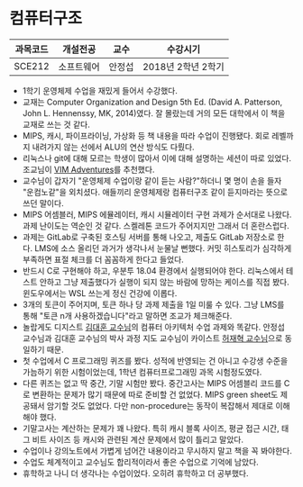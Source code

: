 # 컴퓨터구조

과목코드 | 개설전공 | 교수 | 수강시기 |
--------|---------|--------|---------|
SCE212 | 소프트웨어 | 안정섭 | 2018년 2학년 2학기 |

* 1학기 운영체제 수업을 재밌게 들어서 수강했다.
* 교재는 Computer Organization and Design 5th Ed. (David A. Patterson, John L. Hennenssy, MK, 2014)였다. 잘 몰랐는데 거의 모든 대학에서 이 책을 교재로 쓰는 것 같다.
* MIPS, 캐시, 파이프라이닝, 가상화 등 책 내용을 따라 수업이 진행됐다. 회로 레벨까지 내려가지 않는 선에서 ALU의 연산 방식도 다뤘다.
* 리눅스나 git에 대해 모르는 학생이 많아서 이에 대해 설명하는 세션이 따로 있었다. 조교님이 [VIM Adventures](https://vim-adventures.com/)를 추천했다.
* 교수님이 갑자기 "운영체제 수업이랑 같이 듣는 사람?"하더니 몇 명이 손을 들자 "운컴노같"을 외치셨다. 애들끼리 운영체제랑 컴퓨터구조 같이 듣지마라는 뜻으로 쓰던 말이다.
* MIPS 어셈블러, MIPS 에뮬레이터, 캐시 시뮬레이터 구현 과제가 순서대로 나왔다. 과제 난이도는 역순인 것 같다. 스켈레톤 코드가 주어지지만 그래서 더 혼란스럽다.
* 과제는 GitLab로 구축된 호스팅 서버를 통해 나오고, 제출도 GitLab 저장소로 한다. LMS에 소스 올리던 과거가 생각나서 눈물날 뻔했다. 커밋 히스토리가 심각하게 부족하면 표절 체크를 더 꼼꼼하게 한다고 들었다.
* 반드시 C로 구현해야 하고, 우분투 18.04 환경에서 실행되어야 한다. 리눅스에서 테스트 안하고 그냥 제출했다가 실행이 되지 않는 바람에 망하는 케이스를 직접 봤다. 윈도우에서는 WSL 쓰는게 정신 건강에 이롭다.
* 3개의 토큰이 주어지며, 토큰 하나 당 과제 제출을 1일 미룰 수 있다. 그냥 LMS를 통해 "토큰 n개 사용하겠습니다"라고 말하면 조교가 체크해준다.
* 놀랍게도 디지스트 [김대훈 교수님](https://sites.google.com/site/dkimdgist/)의 컴퓨터 아키텍처 수업 과제와 똑같다. 안정섭 교수님과 김대훈 교수님의 박사 과정 지도 교수님이 카이스트 [허재혁 교수님](http://calab.kaist.ac.kr:8080/~jhuh/)으로 동일하기 때문.
* 첫 수업에서 C 프로그래밍 퀴즈를 봤다. 성적에 반영되는 건 아니고 수강생 수준을 가늠하기 위한 시험이었는데, 1학년 컴퓨터프로그래밍 과목 시험정도였다.
* 다른 퀴즈는 없고 딱 중간, 기말 시험만 봤다. 중간고사는 MIPS 어셈블리 코드를 C로 변환하는 문제가 많기 때문에 따로 준비할 건 없었다. MIPS green sheet도 제공돼서 암기할 것도 없었다. 다만 non-procedure는 동작이 복잡해서 제대로 이해해야 했다.
* 기말고사는 계산하는 문제가 꽤 나왔다. 특히 캐시 블록 사이즈, 평균 접근 시간, 태그 비트 사이즈 등 캐시와 관련된 계산 문제에서 많이 틀리고 말았다. 
* 수업이나 강의노트에서 가볍게 넘어간 내용이라고 무시하지 말고 책을 꼭 봐야한다.
* 수업도 체계적이고 교수님도 합리적이라서 좋은 수업으로 기억에 남았다.
* 휴학하고 나니 더 생각나는 수업이었다. 오히려 휴학하고 더 공부했다.

